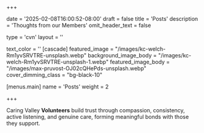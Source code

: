 +++

date = '2025-02-08T16:00:52-08:00'
draft = false
title = 'Posts'
description = 'Thoughts from our Members'
omit_header_text = false

type = 'cvn'
layout = ''

text_color = ''
[cascade]
  featured_image = "/images/kc-welch-Rm1yvSRVTRE-unsplash.webp"
  background_image_body = "/images/kc-welch-Rm1yvSRVTRE-unsplash-1.webp"
  featured_image_body = "/images/max-pruvost-OJ02cQHePds-unsplash.webp"
  cover_dimming_class = "bg-black-10"

[menus.main]
  name = 'Posts'
  weight = 2

+++

Caring Valley **Volunteers** build trust through compassion, consistency, active listening, and genuine care, forming meaningful bonds with those they support.